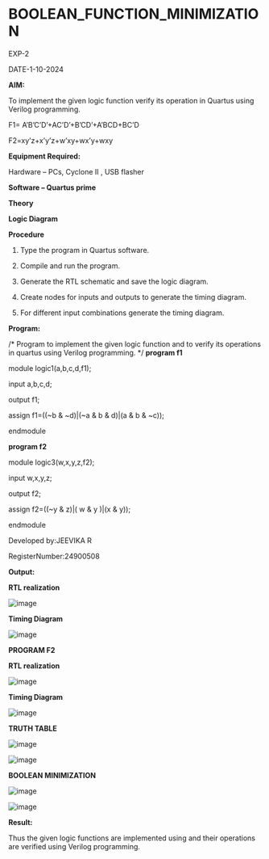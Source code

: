 # BOOLEAN_FUNCTION_MINIMIZATION

EXP-2

DATE-1-10-2024

**AIM:**

To implement the given logic function verify its operation in Quartus using Verilog programming.

F1= A’B’C’D’+AC’D’+B’CD’+A’BCD+BC’D 

F2=xy’z+x’y’z+w’xy+wx’y+wxy

**Equipment Required:**

Hardware – PCs, Cyclone II , USB flasher

**Software – Quartus prime**

**Theory**

**Logic Diagram**

**Procedure**

1.	Type the program in Quartus software.

2.	Compile and run the program.

3.	Generate the RTL schematic and save the logic diagram.

4.	Create nodes for inputs and outputs to generate the timing diagram.

5.	For different input combinations generate the timing diagram.


**Program:**

/* Program to implement the given logic function and to verify its operations in quartus using Verilog programming. */
 **program f1**
 
 module logic1(a,b,c,d,f1);
 
 input a,b,c,d;
 
 output f1;
 
 assign f1=((~b & ~d)|(~a & b & d)|(a & b & ~c));
 
 endmodule

**program f2**
 
 module logic3(w,x,y,z,f2);
 
 input w,x,y,z;
 
 output f2;
 
 assign f2=((~y & z)|( w & y )|(x & y));
 
 endmodule

Developed by:JEEVIKA R

RegisterNumber:24900508

**Output:**

**RTL realization**

![image](https://github.com/user-attachments/assets/8f1ff8da-efc0-40c8-a9fd-e3dd7d73df96)

**Timing Diagram**

![image](https://github.com/user-attachments/assets/e21c06b0-2900-49d8-8c0f-a511aac5d865)

**PROGRAM F2**

**RTL realization**

![image](https://github.com/user-attachments/assets/b7ffc502-77fb-4ae6-83be-0d6b1db9e853)


**Timing Diagram**

![image](https://github.com/user-attachments/assets/20fcf71c-388f-42c3-8e9e-8c2f9917b9ad)

**TRUTH TABLE**

![image](https://github.com/user-attachments/assets/96cbf89e-238f-4af4-9683-1f2b26cf3817)

![image](https://github.com/user-attachments/assets/89173674-e0df-481f-bd4f-23a7b8059b0b)

**BOOLEAN MINIMIZATION**

![image](https://github.com/user-attachments/assets/5504919a-b017-4248-87bb-a025872b982f)

![image](https://github.com/user-attachments/assets/60ed48fb-7897-4feb-bb52-ff99842fadef)


**Result:**

Thus the given logic functions are implemented using and their operations are verified using Verilog programming.

